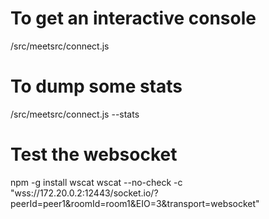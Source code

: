 
# To get an interactive console
/src/meetsrc/connect.js

# To dump some stats
/src/meetsrc/connect.js --stats

# Test the websocket
npm -g install wscat
wscat --no-check -c "wss://172.20.0.2:12443/socket.io/?peerId=peer1&roomId=room1&EIO=3&transport=websocket"
